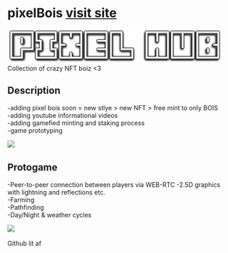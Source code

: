 # pixelBois <a href="https://mooodev.github.io/pixelBois/">visit site</a>
<img src="https://raw.githubusercontent.com/mooodev/pixelBois/main/breathtakingSite/logo.png">
Collection of crazy NFT boiz <3


## Description
-adding pixel bois soon = new stlye > new NFT > free mint to only BOIS <br>
-adding youtube informational videos  <br>
-adding gamefied minting and staking process  <br>
-game prototyping  <br>

<img src="https://raw.githubusercontent.com/mooodev/pixelBois/main/breathtakingSite/images/farinGif.gif">

## Protogame 
-Peer-to-peer connection between players via WEB-RTC
-2.5D graphics with lightning and reflections etc.<br>
-Farming  <br>
-Pathfinding<br>
-Day/Night & weather cycles  <br>

<img src="https://raw.githubusercontent.com/mooodev/pixelBois/main/breathtakingSite/images/nighGif.gif">

Github lit af
